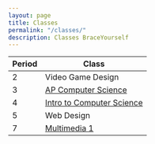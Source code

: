```yaml
---
layout: page
title: Classes
permalink: "/classes/"
description: Classes BraceYourself
---
```


| Period | Class                                  |
|--------|----------------------------------------|
| 2      | Video Game Design                      |
| 3      | [AP Computer Science](/apcs)           |
| 4      | [Intro to Computer Science](/intro_cs) |
| 5      | Web Design                             |
| 7      | [Multimedia 1](/mm1)                   |